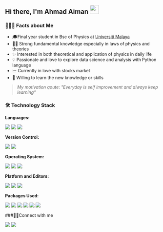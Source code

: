 ## Hi there, I'm Ahmad Aiman <a target="_blank" rel="noopener noreferrer" href="https://github.com/TheDudeThatCode/TheDudeThatCode/blob/master/Assets/Hi.gif"><img src="https://github.com/TheDudeThatCode/TheDudeThatCode/raw/master/Assets/Hi.gif" width="29px" style="max-width: 100%;"></a>

### 👨🏻‍💻 Facts about Me
- 🎓Final year student in Bsc of Physics at [Universiti Malaya](https://www.um.edu.my/)
- 🧑‍🎓 Strong fundamental knowledge especially in laws of physics and theories
- ✨ Interested in both theoretical and application of physics in daily life
- 💡 Passionate and love to explore data science and analysis with Python language
- 🗠 Currently in love with stocks market
- 📖 Willing to learn the new knowledge or skills

>*My motivation qoute*: _"Everyday is self improvement and always keep learning"_

### 🛠 Technology Stack

**Languages:**
<p>
<a href="https://www.python.org/"><img src="https://img.shields.io/badge/python-3670A0?style=for-the-badge&logo=python&logoColor=ffdd54"></a>
<a href= "https://www.latex-project.org/"><img src="https://img.shields.io/badge/latex-%23008080.svg?style=for-the-badge&logo=latex&logoColor=white"></a>
<a href= "https://daringfireball.net/projects/markdown/"><img src="https://img.shields.io/badge/markdown-%23000000.svg?style=for-the-badge&logo=markdown&logoColor=white"></a>
</p>

**Version Control:**
<p>
<a href="https://git-scm.com/"><img src="https://img.shields.io/badge/git-%23F05033.svg?style=for-the-badge&logo=git&logoColor=white"></a>
<a href= "https://github.com/"><img src="https://img.shields.io/badge/github-%23121011.svg?style=for-the-badge&logo=github&logoColor=white"></a>
</p>

**Operating System:**
<p>
<a href="https://www.linux.org/"><img src="https://img.shields.io/badge/Linux-FCC624?style=for-the-badge&logo=linux&logoColor=black"></a>
<a href="https://ubuntu.com/"><img src="https://img.shields.io/badge/Ubuntu-E95420?style=for-the-badge&logo=ubuntu&logoColor=white"></a>
<a href="https://www.microsoft.com/en-my/windows"><img src="https://img.shields.io/badge/Windows-0078D6?style=for-the-badge&logo=windows&logoColor=white"></a>
</p>

**Platform and Editors:**
<p>
<a href="https://www.anaconda.com/"><img src="https://img.shields.io/badge/Anaconda-%2344A833.svg?style=for-the-badge&logo=anaconda&logoColor=white"></a>
<a href="https://www.spyder-ide.org/"><img src="https://img.shields.io/badge/Spyder-838485?style=for-the-badge&logo=spyder%20ide&logoColor=maroon"></a>
<a href="https://jupyter.org/"><img src="https://img.shields.io/badge/jupyter-%23FA0F00.svg?style=for-the-badge&logo=jupyter&logoColor=white"></a>
</p>

**Packages Used:**
<p>
<a href="https://numpy.org/"><img src="https://img.shields.io/badge/numpy-%23013243.svg?style=for-the-badge&logo=numpy&logoColor=white"></a>
<a href="https://matplotlib.org/"><img src="https://img.shields.io/badge/Matplotlib-%23FF6F00?style=for-the-badge&logo=matplotlib&logoColor=white"></a>
<a href="https://pandas.pydata.org/"><img src="https://img.shields.io/badge/pandas-%23150458.svg?style=for-the-badge&logo=pandas&logoColor=white"></a>
<a href="https://www.atnf.csiro.au/computing/software/miriad/"><img src="https://img.shields.io/badge/Miriad-003545?style=for-the-badge&logo=miriad&logoColor=white"></a>
<a href="https://www.sympy.org/en/index.html"><img src="https://img.shields.io/badge/Sympy-3776AB?style=for-the-badge&logo=sympy&logoColor=white"></a>
<a href="https://www.scipy.org/"><img src="https://img.shields.io/badge/SciPy-%230C55A5.svg?style=for-the-badge&logo=scipy&logoColor=%white"></a>
</p>

###🤝🏻Connect with me
<p>
<a href= "mailto:ahmadaiman.nazir@gmail.com"><img src="https://img.shields.io/badge/Gmail-D14836?style=for-the-badge&logo=gmail&logoColor=white"></a>
<a href="https://www.instagram.com/aiman.nazir/"><img src="https://img.shields.io/badge/Instagram-%23E4405F.svg?style=for-the-badge&logo=Instagram&logoColor=white"></a>

</p>